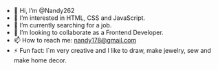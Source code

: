 - 👋 Hi, I’m @Nandy262
- 👀 I’m interested in HTML, CSS and JavaScript.
- 🌱 I’m currently searching for a job.
- 💞️ I’m looking to collaborate as a Frontend Developer.
- 📫 How to reach me: nandy178@gmail.com
- ⚡ Fun fact: I`m very creative and I like to draw, make jewelry, sew and make home decor.

<!---
Nandy262/Nandy262 is a ✨ special ✨ repository because its `README.md` (this file) appears on your GitHub profile.
You can click the Preview link to take a look at your changes.
--->
